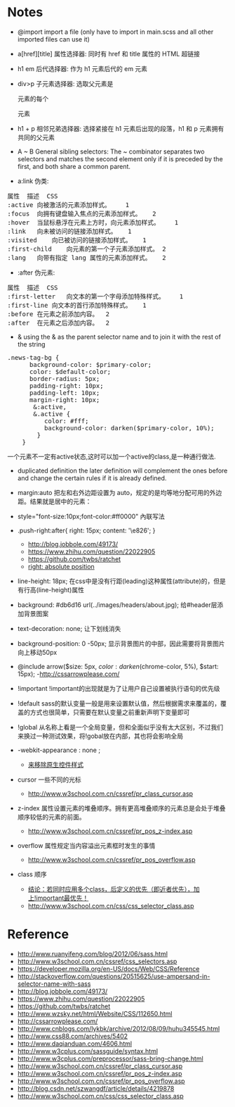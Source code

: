 # Notes

 - @import
import a file (only have to import in main.scss and all other imported files can use it)

 - a[href][title]
属性选择器: 同时有 href 和 title 属性的 HTML 超链接

 - h1 em
后代选择器: 作为 h1 元素后代的 em 元素

 - div>p
子元素选择器: 选取父元素是 <div> 元素的每个 <p> 元素

 - h1 + p
相邻兄弟选择器: 选择紧接在 h1 元素后出现的段落，h1 和 p 元素拥有共同的父元素

 - A ~ B
General sibling selectors: The ~ combinator separates two selectors and matches the second element only if it is preceded by the first, and both share a common parent.

 - a:link
伪类: 

<pre>
属性	描述	CSS
:active	向被激活的元素添加样式。	1
:focus	向拥有键盘输入焦点的元素添加样式。	2
:hover	当鼠标悬浮在元素上方时，向元素添加样式。	1
:link	向未被访问的链接添加样式。	1
:visited	向已被访问的链接添加样式。	1
:first-child	向元素的第一个子元素添加样式。	2
:lang	向带有指定 lang 属性的元素添加样式。	2
</pre>

 - :after
伪元素:

<pre>
属性	描述	CSS
:first-letter	向文本的第一个字母添加特殊样式。	1
:first-line	向文本的首行添加特殊样式。	1
:before	在元素之前添加内容。	2
:after	在元素之后添加内容。	2
</pre>

 - &
using the & as the parent selector name and to join it with the rest of the string

<pre>
.news-tag-bg {
      background-color: $primary-color;
      color: $default-color;
      border-radius: 5px;
      padding-right: 10px;
      padding-left: 10px;
      margin-right: 10px;
       &:active,
       &.active {
          color: #fff;
          background-color: darken($primary-color, 10%);
        }
    }
</pre>
一个元素不一定有active状态,这时可以加一个active的class,是一种通行做法.

 - duplicated definition
the later definition will complement the ones before and change the certain rules if it is already defined.

 - margin:auto
把左和右外边距设置为 auto，规定的是均等地分配可用的外边距。结果就是居中的元素：

 - style="font-size:10px;font-color:#ff0000"
內联写法

 - .push-right:after{
     right: 15px;
     content: '\e826';
   }
    - http://blog.jobbole.com/49173/
    - https://www.zhihu.com/question/22022905
    - https://github.com/twbs/ratchet
    - [right: absolute position](http://www.w3school.com.cn/css/css_positioning_absolute.asp)
    
 - line-height: 18px;
在css中是没有行距(leading)这种属性(attribute)的，但是有行高(line-height)属性

 - background: #db6d16
   url(../images/headers/about.jpg);
给#header层添加背景图案

 - text-decoration: none;
让下划线消失

 - background-position: 0 -50px;
显示背景图片的中部，因此需要将背景图片向上移动50px

 - @include arrow($size: 5px, $color: darken($chrome-color, 5%), $start: 15px);
    -http://cssarrowplease.com/

 - !important
!important的出现就是为了让用户自己设置被执行语句的优先级

 - !default
sass的默认变量一般是用来设置默认值，然后根据需求来覆盖的，覆盖的方式也很简单，只需要在默认变量之前重新声明下变量即可

 - !global
从名称上看是一个全局变量，但和全面似乎没有太大区别，不过我们来换过一种测试效果，将!gobal放在内部，其也将会影响全局

 - -webkit-appearance : none ;
    - [来移除原生控件样式](http://www.daqianduan.com/4606.html)
    
 - cursor 一些不同的光标
    - http://www.w3school.com.cn/cssref/pr_class_cursor.asp
    
 - z-index 属性设置元素的堆叠顺序。拥有更高堆叠顺序的元素总是会处于堆叠顺序较低的元素的前面。
    - http://www.w3school.com.cn/cssref/pr_pos_z-index.asp
    
 - overflow 属性规定当内容溢出元素框时发生的事情
    - http://www.w3school.com.cn/cssref/pr_pos_overflow.asp
   
 - class 顺序
    - [结论：若同时应用多个class，后定义的优先（即近者优先），加上!important最优先！](http://blog.csdn.net/szwangdf/article/details/4219878)
    - http://www.w3school.com.cn/css/css_selector_class.asp
    
# Reference

 - http://www.ruanyifeng.com/blog/2012/06/sass.html
 - http://www.w3school.com.cn/cssref/css_selectors.asp
 - https://developer.mozilla.org/en-US/docs/Web/CSS/Reference
 - http://stackoverflow.com/questions/20515625/use-ampersand-in-selector-name-with-sass
 - http://blog.jobbole.com/49173/
 - https://www.zhihu.com/question/22022905
 - https://github.com/twbs/ratchet
 - http://www.wzsky.net/html/Website/CSS/112650.html
 - http://cssarrowplease.com/
 - http://www.cnblogs.com/lykbk/archive/2012/08/09/huhu345545.html
 - http://www.css88.com/archives/5402
 - http://www.daqianduan.com/4606.html
 - http://www.w3cplus.com/sassguide/syntax.html
 - http://www.w3cplus.com/preprocessor/sass-bring-change.html
 - http://www.w3school.com.cn/cssref/pr_class_cursor.asp
 - http://www.w3school.com.cn/cssref/pr_pos_z-index.asp
 - http://www.w3school.com.cn/cssref/pr_pos_overflow.asp
 - http://blog.csdn.net/szwangdf/article/details/4219878
 - http://www.w3school.com.cn/css/css_selector_class.asp